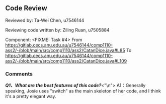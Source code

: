 ## Code Review

Reviewed by: Ta-Wei Chen, u7546144

Reviewing code written by: Ziling Ruan, u7505884

Component:  <FIXME: Task #4>
From
https://gitlab.cecs.anu.edu.au/u7546144/comp1110-ass2/-/blob/main/src/comp1110/ass2/CatanDice.java#L85
To
https://gitlab.cecs.anu.edu.au/u7546144/comp1110-ass2/-/blob/main/src/comp1110/ass2/CatanDice.java#L109

### Comments 

_**Q1、What are the best features of this code?**_<"\n">
A1：Generally speaking, Josie uses "switch" as the main skeleton of her code, and I think it's a pretty elegant way.






